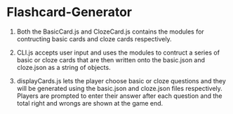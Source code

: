 # Flashcard-Generator

1) Both the BasicCard.js and ClozeCard.js contains the modules for contructing basic cards and cloze cards respectively.

2) CLI.js accepts user input and uses the modules to contruct a series of basic or cloze cards that are then written onto the basic.json and cloze.json as a string of objects.

3) displayCards.js lets the player choose basic or cloze questions and they will be generated using the basic.json and cloze.json files respectively. Players are prompted to enter their answer after each question and the total right and wrongs are shown at the game end. 